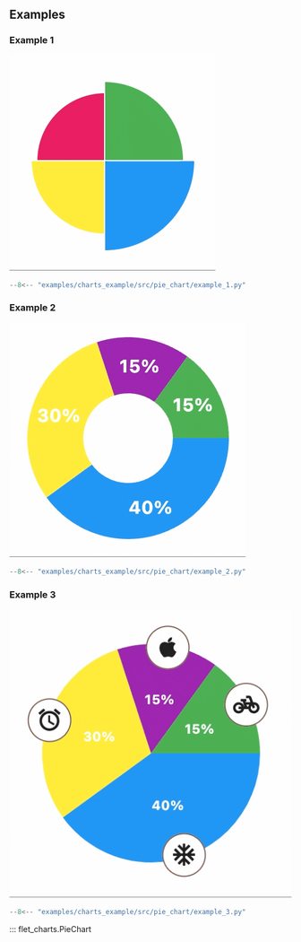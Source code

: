 ## Examples

### Example 1

![PieChart example 1](assets/pie-chart/example-1.gif)

```python
--8<-- "examples/charts_example/src/pie_chart/example_1.py"
```

### Example 2

![PieChart example 2](assets/pie-chart/example-2.gif)

```python
--8<-- "examples/charts_example/src/pie_chart/example_2.py"
```

### Example 3

![PieChart example 3](assets/pie-chart/example-3.gif)

```python
--8<-- "examples/charts_example/src/pie_chart/example_3.py"
```

::: flet_charts.PieChart
